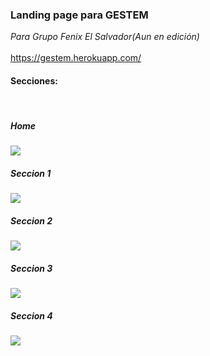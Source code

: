 <h3>Landing page para GESTEM</h3>
<i>Para Grupo Fenix El Salvador(Aun en edición)</i><br><br>
<a href="https://gestem.herokuapp.com/">https://gestem.herokuapp.com/</a>
<h4>Secciones:</h4><br>
<h5>Home</h5>
<img src="https://github.com/byronjd/gestem-landing-page/blob/master/captures/Capture-1.PNG"/>
<h5>Seccion 1</h5>
<img src="https://github.com/byronjd/gestem-landing-page/blob/master/captures/Capture-2.PNG"/>
<h5>Seccion 2</h5>
<img src="https://github.com/byronjd/gestem-landing-page/blob/master/captures/Capture-3.PNG"/>
<h5>Seccion 3</h5>
<img src="https://github.com/byronjd/gestem-landing-page/blob/master/captures/Capture-4.PNG"/>
<h5>Seccion 4</h5>
<img src="https://github.com/byronjd/gestem-landing-page/blob/master/captures/Capture-5.PNG"/>
